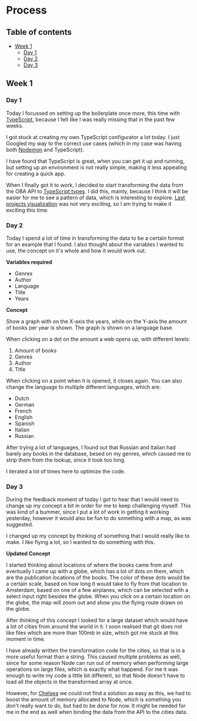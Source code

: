 # Process

## Table of contents

* [Week 1](#Week-1)
    * [Day 1](#Day-1)
    * [Day 2](#Day-2)
    * [Day 3](#Day-3)

## Week 1

### Day 1

Today I focussed on setting up the boilerplate once more, this time with [TypeScript](typescript), because I felt like I was really missing that in the past few weeks.

I got stuck at creating my own TypeScript configurator a lot today.
I just Googled my way to the correct use cases (which in my case was having both [Nodemon](nodemon) and TypeScript).

I have found that TypeScript is great, when you can get it up and running, but setting up an environment is not really simple, making it less appealing for creating a quick app.

When I finally got it to work, I decided to start transforming the data from the OBA API to [TypeScript types](../api/types/Query.ts).
I did this, mainly, because I think it will be easier for me to see a pattern of data, which is interesting to explore.
[Last projects visualization](https://beta.observablehq.com/@maikxx/division-of-books-per-language-at-the-oba) was not very exciting, so I am trying to make it exciting this time.

### Day 2

Today I spend a lot of time in transforming the data to be a certain format for an example that I found.
I also thought about the variables I wanted to use, the concept on it's whole and how it would work out.

**Variables required**

* Genres
* Author
* Language
* Title
* Years

**Concept**

Show a graph with on the X-axis the years, while on the Y-axis the amount of books per year is shown.
The graph is shown on a language base.

When clicking on a dot on the amount a web opens up, with different levels:

1. Amount of books
2. Genres
3. Author
4. Title

When clicking on a point when it is opened, it closes again. You can also change the language to multiple different languages, which are:

* Dutch
* German
* French
* English
* Spanish
* Italian
* Russian

After trying a lot of languages, I found out that Russian and Italian had barely any books in the database, besed on my genres, which caused me to strip them from the lookup, since it took too long.

I iterated a lot of times here to optimize the code.

### Day 3

During the feedback moment of today I got to hear that I would need to change up my concept a bit in order for me to keep challenging myself. This was kind of a bummer, since I put a lot of work in getting it working yesterday, however it would also be fun to do something with a map, as was suggested.

I changed up my concept by thinking of something that I would really like to make.
I like flying a lot, so I wanted to do something with this.

**Updated Concept**

I started thinking about locations of where the books came from and eventually I came up with a globe, which has a lot of dots on them, which are the publication locations of the books.
The color of these dots would be a certain scale, based on how long it would take to fly from that location to Amsterdam, based on one of a few airplanes, which can be selected with a select input right besides the globe.
When you click on a certain location on the globe, the map will zoom out and show you the flying route drawn on the globe.

After thinking of this concept I looked for a large dataset which would have a lot of cities from around the world in it. I soon realised that git does not like files which are more than 100mb in size, which got me stuck at this moment in time.

I have already written the transformation code for the cities, so that is in a more useful format than a string.
This caused multiple problems as well, since for some reason Node can run out of memory when performing large operations on large files, which is exactly what happend. For me it was enough to write my code a little bit different, so that Node doesn't have to load all the objects in the transformed array at once.

However, for [Chelsea](https://github.com/chelseadoeleman) we could not find a solution as easy as this, we had to boost the amount of memory allocated to Node, which is something you don't really want to do, but had to be done for now. It might be needed for me in the end as well when binding the data from the API to the cities data.

<!-- Links -->
[nodemon]: https://nodemon.io
[typescript]: https://www.typescriptlang.org